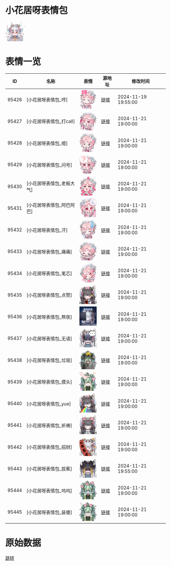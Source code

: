 # 小花居呀表情包

<img src="./cover.png" height="60" alt="cover" />

# 表情一览

|ID|名称|表情|源地址|修改时间|
|----|----|----|----|----|
|95426|[小花居呀表情包_哼]|<img src="./pic/095426_%5B小花居呀表情包_哼%5D.png" height="60" alt="哼"/>|[链接](https://i0.hdslb.com/bfs/garb/120299279ed5875f3e476a8cef55d26f3d697bbb.png)|2024-11-19 19:55:00|
|95427|[小花居呀表情包_打call]|<img src="./pic/095427_%5B小花居呀表情包_打call%5D.png" height="60" alt="打call"/>|[链接](https://i0.hdslb.com/bfs/garb/f0ee412f6d4786b2e6d51e49da40bb1cc8657f5c.png)|2024-11-21 19:00:00|
|95428|[小花居呀表情包_噫]|<img src="./pic/095428_%5B小花居呀表情包_噫%5D.png" height="60" alt="噫"/>|[链接](https://i0.hdslb.com/bfs/garb/54776c46b4d25b31ff44d7a8ffdcd839b4edce0c.png)|2024-11-21 19:00:00|
|95429|[小花居呀表情包_问号]|<img src="./pic/095429_%5B小花居呀表情包_问号%5D.png" height="60" alt="问号"/>|[链接](https://i0.hdslb.com/bfs/garb/1a2668e8609998382236c1c32decee728742420a.png)|2024-11-21 19:00:00|
|95430|[小花居呀表情包_老板大气]|<img src="./pic/095430_%5B小花居呀表情包_老板大气%5D.png" height="60" alt="老板大气"/>|[链接](https://i0.hdslb.com/bfs/garb/ee2234a00c6ccf0b2dc40046ad6608053362ac56.png)|2024-11-21 19:00:00|
|95431|[小花居呀表情包_阿巴阿巴]|<img src="./pic/095431_%5B小花居呀表情包_阿巴阿巴%5D.png" height="60" alt="阿巴阿巴"/>|[链接](https://i0.hdslb.com/bfs/garb/730f93081da561709af730e062a84a458ef6d86c.png)|2024-11-21 19:00:00|
|95432|[小花居呀表情包_汗]|<img src="./pic/095432_%5B小花居呀表情包_汗%5D.png" height="60" alt="汗"/>|[链接](https://i0.hdslb.com/bfs/garb/bd8d3959da4bd406247e56fb370b597ad5cc0190.png)|2024-11-21 19:00:00|
|95433|[小花居呀表情包_痛痛]|<img src="./pic/095433_%5B小花居呀表情包_痛痛%5D.png" height="60" alt="痛痛"/>|[链接](https://i0.hdslb.com/bfs/garb/cfcfb84cac5472b515b0afc16ba27e8bccb486c8.png)|2024-11-21 19:00:00|
|95434|[小花居呀表情包_笔芯]|<img src="./pic/095434_%5B小花居呀表情包_笔芯%5D.png" height="60" alt="笔芯"/>|[链接](https://i0.hdslb.com/bfs/garb/08858b045dade7f26e4ef3fd740b3d0d1ec18d72.png)|2024-11-21 19:00:00|
|95435|[小花居呀表情包_点赞]|<img src="./pic/095435_%5B小花居呀表情包_点赞%5D.png" height="60" alt="点赞"/>|[链接](https://i0.hdslb.com/bfs/garb/6b273cd9e76d68047a2458abbebb13038b859a24.png)|2024-11-21 19:00:00|
|95436|[小花居呀表情包_熬夜]|<img src="./pic/095436_%5B小花居呀表情包_熬夜%5D.png" height="60" alt="熬夜"/>|[链接](https://i0.hdslb.com/bfs/garb/938208ac99cf7738fed204dd07976049a6466641.png)|2024-11-21 19:00:00|
|95437|[小花居呀表情包_无语]|<img src="./pic/095437_%5B小花居呀表情包_无语%5D.png" height="60" alt="无语"/>|[链接](https://i0.hdslb.com/bfs/garb/688460058446b9c6f75b4e3aceb77474d80b694d.png)|2024-11-21 19:00:00|
|95438|[小花居呀表情包_垃圾]|<img src="./pic/095438_%5B小花居呀表情包_垃圾%5D.png" height="60" alt="垃圾"/>|[链接](https://i0.hdslb.com/bfs/garb/edb05f2191d7f134882cec8c9fef4cb1a31a16a9.png)|2024-11-21 19:00:00|
|95439|[小花居呀表情包_摸头]|<img src="./pic/095439_%5B小花居呀表情包_摸头%5D.png" height="60" alt="摸头"/>|[链接](https://i0.hdslb.com/bfs/garb/b528b30f7f73b7a891e45180c0739b8637b6409f.png)|2024-11-21 19:00:00|
|95440|[小花居呀表情包_yue]|<img src="./pic/095440_%5B小花居呀表情包_yue%5D.png" height="60" alt="yue"/>|[链接](https://i0.hdslb.com/bfs/garb/2bb883dce9793c2da1fe2e3e7219dd32181435a1.png)|2024-11-21 19:00:00|
|95441|[小花居呀表情包_祈祷]|<img src="./pic/095441_%5B小花居呀表情包_祈祷%5D.png" height="60" alt="祈祷"/>|[链接](https://i0.hdslb.com/bfs/garb/9da42d3ff0b75c836bf91771d421844a70ae6db8.png)|2024-11-21 19:00:00|
|95442|[小花居呀表情包_招财]|<img src="./pic/095442_%5B小花居呀表情包_招财%5D.png" height="60" alt="招财"/>|[链接](https://i0.hdslb.com/bfs/garb/875959de8017bc0e70adc048b550c4cffe8514be.png)|2024-11-21 19:00:00|
|95443|[小花居呀表情包_拔蕉]|<img src="./pic/095443_%5B小花居呀表情包_拔蕉%5D.png" height="60" alt="拔蕉"/>|[链接](https://i0.hdslb.com/bfs/garb/4f137101da495485218349d8714cb0dabd863f0b.png)|2024-11-21 19:55:00|
|95444|[小花居呀表情包_呜呜]|<img src="./pic/095444_%5B小花居呀表情包_呜呜%5D.png" height="60" alt="呜呜"/>|[链接](https://i0.hdslb.com/bfs/garb/5b715c957015ac0231485002c856a310fe68024a.png)|2024-11-21 19:00:00|
|95445|[小花居呀表情包_装傻]|<img src="./pic/095445_%5B小花居呀表情包_装傻%5D.png" height="60" alt="装傻"/>|[链接](https://i0.hdslb.com/bfs/garb/a3c4a514deb82c6b538f95afac72b56a02394dd0.png)|2024-11-21 19:00:00|

# 原始数据

[跳转](./raw.json)


